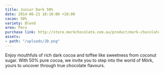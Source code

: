 ```yaml
---
title: Junior Dark 50%
date: 2014-06-21 18:18:00 +10:00
cacao: 50%
variety: Blend
area: Peru
purchase link: http://store.morkchocolate.com.au/product/mork-chocolate-junior-dark-250g
assets:
- path: "/uploads/JD.png"
---
```


Enjoy mouthfuls of rich dark cocoa and toffee like sweetness from coconut sugar. With 50% pure cocoa, we invite you to step into the world of Mörk, yours to uncover through true chocolate flavours.
